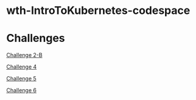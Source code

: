 # wth-IntroToKubernetes-codespace

# Challenges

[Challenge 2-B](https://microsoft.github.io/WhatTheHack/001-IntroToKubernetes/Student/Challenge-02B.html)

[Challenge 4](https://microsoft.github.io/WhatTheHack/001-IntroToKubernetes/Student/Challenge-04.html)

[Challenge 5](https://microsoft.github.io/WhatTheHack/001-IntroToKubernetes/Student/Challenge-05.html)

[Challenge 6](https://microsoft.github.io/WhatTheHack/001-IntroToKubernetes/Student/Challenge-06.html)